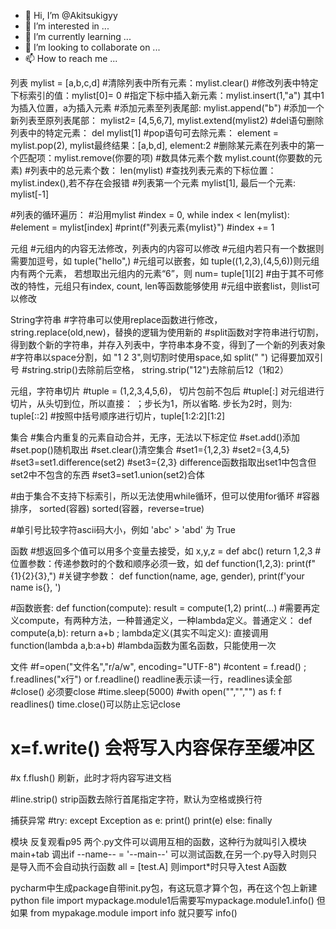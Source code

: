 - 👋 Hi, I’m @Akitsukigyy
- 👀 I’m interested in ...
- 🌱 I’m currently learning ...
- 💞️ I’m looking to collaborate on ...
- 📫 How to reach me ...

<!---
Akitsukigyy/Akitsukigyy is a ✨ special ✨ repository because its `README.md` (this file) appears on your GitHub profile.
You can click the Preview link to take a look at your changes.
--->


列表
mylist = [a,b,c,d]
#清除列表中所有元素：mylist.clear()
#修改列表中特定下标索引的值：mylist[0]= 0
#指定下标中插入新元素：mylist.insert(1,"a") 其中1为插入位置，a为插入元素
#添加元素至列表尾部: mylist.append("b")
#添加一个新列表至原列表尾部： mylist2= [4,5,6,7],       mylist.extend(mylist2)
#del语句删除列表中的特定元素： del mylist[1]
#pop语句可去除元素： element = mylist.pop(2), mylist最终结果：[a,b,d], element:2
#删除某元素在列表中的第一个匹配项：mylist.remove(你要的项)
#数具体元素个数 mylist.count(你要数的元素)
#列表中的总元素个数： len(mylist)
#查找列表元素的下标位置： mylist.index(),若不存在会报错
#列表第一个元素 mylist[1], 最后一个元素: mylist[-1]

#列表的循环遍历：
#沿用mylist
#index = 0, while index < len(mylist):
#element = mylist[index]
#print(f"列表元素{mylist}")
#index += 1

元组
#元组内的内容无法修改，列表内的内容可以修改
#元组内若只有一个数据则需要加逗号，如 tuple("hello",)
#元组可以嵌套，如 tuple((1,2,3),(4,5,6))则元组内有两个元素， 若想取出元组内的元素“6”，则 num= tuple[1][2]
#由于其不可修改的特性，元组只有index, count, len等函数能够使用
#元组中嵌套list，则list可以修改

String字符串
#字符串可以使用replace函数进行修改， string.replace(old,new)，替换的逻辑为使用新的
#split函数对字符串进行切割，得到数个新的字符串，并存入列表中，字符串本身不变，得到了一个新的列表对象
#字符串以space分割，如 "1 2 3",则切割时使用space,如 split(" ") 记得要加双引号
#string.strip()去除前后空格， string.strip("12")去除前后12（1和2）

元组，字符串切片
#tuple = (1,2,3,4,5,6)， 切片包前不包后
#tuple[:] 对元组进行切片，从头切到位，所以直接：  ；步长为1，所以省略. 步长为2时，则为: tuple[::2]
#按照中括号顺序进行切片，tuple[1:2:2][1:2]

集合
#集合内重复的元素自动合并，无序，无法以下标定位
#set.add()添加
#set.pop()随机取出
#set.clear()清空集合
#set1={1,2,3}
#set2={3,4,5}
#set3=set1.difference(set2)
#set3={2,3} difference函数指取出set1中包含但set2中不包含的东西
#set3=set1.union(set2)合体

#由于集合不支持下标索引，所以无法使用while循环，但可以使用for循环
#容器排序， sorted(容器) sorted(容器，reverse=true)

#单引号比较字符ascii码大小，例如 'abc' > 'abd' 为 True


函数
#想返回多个值可以用多个变量去接受，如 x,y,z = def abc() return 1,2,3
#位置参数：传递参数时的个数和顺序必须一致，如 def function(1,2,3): print(f"{1}{2}{3},")
#关键字参数： def function(name, age, gender), print(f'your name is{}, ')

#函数嵌套: def function(compute): result = compute(1,2) print(...)
#需要再定义compute，有两种方法，一种普通定义，一种lambda定义。普通定义： def compute(a,b): return a+b ; lambda定义(其实不叫定义): 直接调用 function(lambda a,b:a+b)
#lambda函数为匿名函数，只能使用一次

文件
#f=open("文件名","r/a/w", encoding="UTF-8")
#content = f.read()  ; f.readlines("x行") or f.readline() readline表示读一行，readlines读全部
#close() 必须要close
#time.sleep(5000)
#with open("","","") as f: f readlines()   time.close()可以防止忘记close
# x=f.write() 会将写入内容保存至缓冲区
#x f.flush() 刷新，此时才将内容写进文档

#line.strip() strip函数去除行首尾指定字符，默认为空格或换行符

捕获异常
#try:     except Exception as e: print()   print(e)  else:  finally


模块  反复观看p95
两个.py文件可以调用互相的函数，这种行为就叫引入模块
main+tab 调出if --name-- = '--main--' 可以测试函数,在另一个.py导入时则只是导入而不会自动执行函数
all = [test.A] 则import*时只导入test A函数

pycharm中生成package自带init.py包，有这玩意才算个包，再在这个包上新建python file
import mypackage.module1后需要写mypackage.module1.info()
但如果 from mypakage.module import info 就只要写 info()



